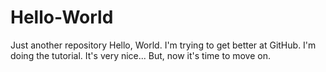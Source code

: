 # Hello-World
Just another repository
Hello, World. I'm trying to get better at GitHub. I'm doing the tutorial. It's very nice... But, now it's time to move on.
